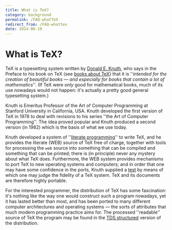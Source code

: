 ```yaml
---
title: What is TeX?
category: background
permalink: /FAQ-whatTeX
redirect_from: /FAQ-whattex
date: 2014-06-10
---
```


# What is TeX?

TeX is a typesetting system written by
[Donald E. Knuth](https://www-cs-faculty.stanford.edu/~knuth/), who
says in the Preface to his book on TeX
(see [books about TeX](FAQ-tex-books)) that it is
''_intended for the creation of beautiful books&nbsp;&mdash;_
_and especially for books that contain a lot of mathematics_''.
(If TeX were _only_ good for mathematical books, much of its
use nowadays would not happen: it's actually a pretty good general
typesetting system.)

Knuth is Emeritus Professor of the Art of Computer Programming at
Stanford University in California, USA.  Knuth developed the
first version of TeX in 1978 to deal with revisions to his series
''the Art of Computer Programming''.  The idea proved popular and
Knuth produced a second version (in 1982) which is the basis of what
we use today.

Knuth developed a system of 
''[literate programming](FAQ-lit)'' to write TeX,
and he provides the literate (WEB) source of TeX free of charge,
together with tools for processing the `web` source into something
that can be compiled and something that can be printed; there is (in
principle) never any mystery about what TeX does.  Furthermore, the
WEB system provides mechanisms to port TeX to new operating
systems and computers; and in order that one may have some confidence
in the ports, Knuth supplied a [test](FAQ-triptrap) by
means of which one may judge the fidelity of a TeX system.  TeX
and its documents are therefore highly portable.

For the interested programmer, the distribution of TeX has some
fascination: it's nothing like the way one would construct such a
program nowadays, yet it has lasted better than most, and has been
ported to many different computer architectures and operating
systems&nbsp;&mdash; the sorts of attributes that much modern programming
practice aims for.  The processed ''readable'' source of TeX the
program may be found in the 
  [TDS structured](FAQ-tds) version of the distribution.

